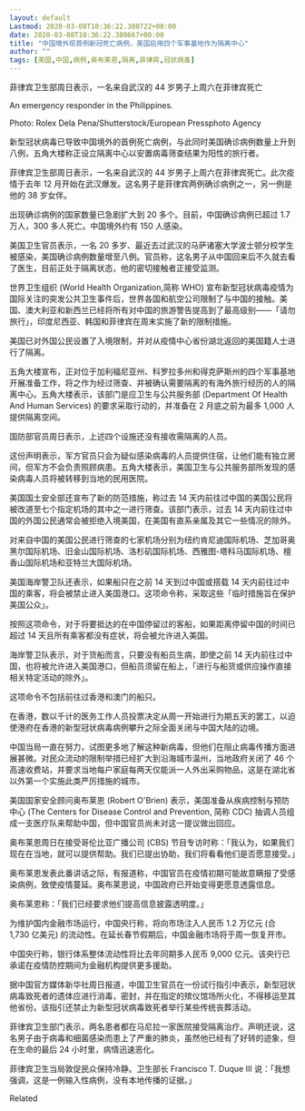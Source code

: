 ```yaml
---
layout: default
Lastmod: 2020-03-08T10:36:22.380722+00:00
date: 2020-03-08T10:36:22.380667+00:00
title: "中国境外现首例新冠死亡病例，美国启用四个军事基地作为隔离中心"
author: ""
tags: [美国,中国,病例,奥布莱恩,隔离,菲律宾,冠状病毒]
---
```


菲律宾卫生部周日表示，一名来自武汉的 44 岁男子上周六在菲律宾死亡

An emergency responder in the Philippines.

Photo: Rolex Dela Pena/Shutterstock/European Pressphoto Agency

新型冠状病毒已导致中国境外的首例死亡病例，与此同时美国确诊病例数量上升到八例，五角大楼称正设立隔离中心以安置病毒筛查结果为阳性的旅行者。

菲律宾卫生部周日表示，一名来自武汉的 44 岁男子上周六在菲律宾死亡。此次疫情于去年 12 月开始在武汉爆发。这名男子是菲律宾两例确诊病例之一，另一例是他的 38 岁女伴。

出现确诊病例的国家数量已急剧扩大到 20 多个。目前，中国确诊病例已超过 1.7 万人，300 多人死亡。中国境外约有 150 人感染。

美国卫生官员表示，一名 20 多岁、最近去过武汉的马萨诸塞大学波士顿分校学生被感染，美国确诊病例数量增至八例。官员称，这名男子从中国回来后不久就去看了医生，目前正处于隔离状态，他的密切接触者正接受监测。

世界卫生组织 (World Health Organization,简称 WHO) 宣布新型冠状病毒疫情为国际关注的突发公共卫生事件后，世界各国和航空公司限制了与中国的接触。美国、澳大利亚和新西兰已经将所有对中国的旅游警告提高到了最高级别——「请勿旅行」，印度尼西亚、韩国和菲律宾在周末实施了新的限制措施。

美国已对外国公民设置了入境限制，并对从疫情中心省份湖北返回的美国籍人士进行了隔离。

五角大楼宣布，正对位于加利福尼亚州、科罗拉多州和得克萨斯州的四个军事基地开展准备工作，将之作为经过筛查、并被确认需要隔离的有海外旅行经历的人的隔离中心。五角大楼表示，该部门是应卫生与公共服务部 (Department Of Health And Human Services) 的要求采取行动的，并准备在 2 月底之前为最多 1,000 人提供隔离空间。

国防部官员周日表示，上述四个设施还没有接收需隔离的人员。

这份声明表示，军方官员只会为疑似感染病毒的人员提供住宿，让他们能有独立房间，但军方不会负责照顾病患。五角大楼表示，美国卫生与公共服务部所发现的感染病毒人员将被转移到当地的民用医院。

美国国土安全部还宣布了新的防范措施，称过去 14 天内前往过中国的美国公民将被改道至七个指定机场的其中之一进行筛查。该部门表示，过去 14 天内前往过中国的外国公民通常会被拒绝入境美国，在美国有直系亲属及其它一些情况的除外。

对来自中国的美国公民进行筛查的七家机场分别为纽约肯尼迪国际机场、芝加哥奥黑尔国际机场、旧金山国际机场、洛杉矶国际机场、西雅图-塔科马国际机场、檀香山国际机场和亚特兰大国际机场。

美国海岸警卫队还表示，如果船只在之前 14 天到过中国或搭载 14 天内前往过中国的乘客，将会被禁止进入美国港口。这项命令称，采取这些「临时措施旨在保护美国公众」。

按照这项命令，对于将要抵达的在中国停留过的客船，如果距离停留中国的时间已超过 14 天且所有乘客都没有症状，将会被允许进入美国。

海岸警卫队表示，对于货船而言，只要没有船员生病，即使之前 14 天内前往过中国，也将被允许进入美国港口，但船员须留在船上，「进行与船货或供应操作直接相关特定活动的除外」。

这项命令不包括前往过香港和澳门的船只。

在香港，数以千计的医务工作人员投票决定从周一开始进行为期五天的罢工，以迫使港府在香港的新型冠状病毒病例攀升之际全面关闭与中国大陆的边境。

中国当局一直在努力，试图更多地了解这种新病毒，但他们在阻止病毒传播方面进展甚微。对民众流动的限制举措已经扩大到沿海城市温州，当地政府关闭了 46 个高速收费站，并要求当地每户家庭每两天仅能派一人外出采购物品，这是在湖北省以外第一个实施此类严厉措施的城市。

美国国家安全顾问奥布莱恩 (Robert O'Brien) 表示，美国准备从疾病控制与预防中心 (The Centers for Disease Control and Prevention, 简称 CDC) 抽调人员组成一支医疗队来帮助中国，但中国官员尚未对这一提议做出回应。

奥布莱恩周日在接受哥伦比亚广播公司 (CBS) 节目专访时称：「我认为，如果我们现在在当地，就可以提供帮助。我们已提出协助，我们将看看他们是否愿意接受。」

奥布莱恩发表此番讲话之际，有报道称，中国官员在疫情初期可能故意瞒报了受感染病例，致使疫情蔓延。奥布莱恩说，中国政府已开始变得更愿意透露信息。

奥布莱恩称：「我们已经要求他们提高信息披露透明度。」

为维护国内金融市场运行，中国央行称，将向市场注入人民币 1.2 万亿元 (合 1,730 亿美元) 的流动性。在延长春节假期后，中国金融市场将于周一恢复开市。

中国央行称，银行体系整体流动性将比去年同期多人民币 9,000 亿元。该央行已承诺在疫情防控期间为金融机构提供更多援助。

据中国官方媒体新华社周日报道，中国卫生官员在一份试行指引中表示，新型冠状病毒致死者的遗体应进行消毒，密封，并在指定的殡仪馆场所火化，不得移运至其他省份。该指引还禁止为新型冠状病毒致死者举行某些传统丧葬活动。

菲律宾卫生部门表示，两名患者都在马尼拉一家医院接受隔离治疗。声明还说，这名男子由于病毒和细菌感染而患上了严重的肺炎，虽然他已经有了好转的迹象，但在生命的最后 24 小时里，病情迅速恶化。

菲律宾卫生当局敦促民众保持冷静。卫生部长 Francisco T. Duque III 说：「我想强调，这是一例输入性病例，没有本地传播的证据。」

Related


